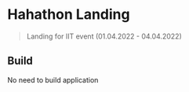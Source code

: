 # Hahathon Landing
> Landing for IIT event (01.04.2022 - 04.04.2022)

## Build

No need to build application
